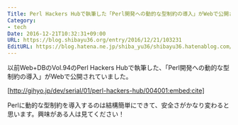 ```yaml
---
Title: Perl Hackers Hubで執筆した「Perl開発への動的な型制約の導入」がWebで公開されました
Category:
- tech
Date: 2016-12-21T10:32:31+09:00
URL: https://blog.shibayu36.org/entry/2016/12/21/103231
EditURL: https://blog.hatena.ne.jp/shiba_yu36/shibayu36.hatenablog.com/atom/entry/10328749687200189213
---
```


以前Web+DBのVol.94のPerl Hackers Hubで執筆した、「Perl開発への動的な型制約の導入」がWebで公開されていました。

[http://gihyo.jp/dev/serial/01/perl-hackers-hub/004001:embed:cite]

Perlに動的な型制約を導入するのは結構簡単にできて、安全さがかなり変わると思います。興味がある人は見てください！
